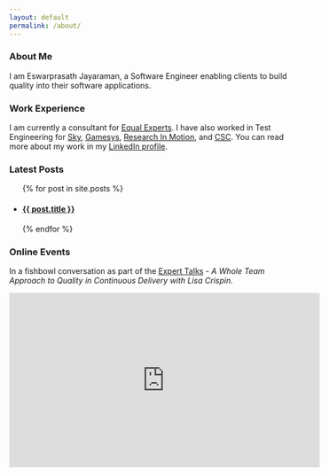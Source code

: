 ```yaml
---
layout: default
permalink: /about/
---
```

### About Me

I am Eswarprasath Jayaraman, a Software Engineer enabling clients to build
quality into their software applications.

### Work Experience

I am currently a consultant for [Equal Experts](https://www.equalexperts.com/).
I have also worked in Test Engineering for [Sky](https://www.sky.com/),
[Gamesys](https://www.gamesysgroup.com/), [Research In Motion](https://www.blackberry.com/us/en),
and [CSC](https://dxc.com/us/en). You can read more about my work in my
[LinkedIn profile](https://uk.linkedin.com/in/ejayaraman).

### Latest Posts

<ul>
  {% for post in site.posts %}
    <li>
      <h4><a href="{{ post.url }}">{{ post.title }}</a></h4>
    </li>
  {% endfor %}
</ul>

### Online Events

In a fishbowl conversation as part of the [Expert Talks](https://www.equalexperts.com/expert-talks/) -
*A Whole Team Approach to Quality in Continuous Delivery with Lisa Crispin.*

<iframe width="560" height="315" src="https://www.youtube.com/embed/Xxz-50__JVk" title="YouTube video player" frameborder="0" allow="accelerometer; autoplay; clipboard-write; encrypted-media; gyroscope; picture-in-picture" allowfullscreen></iframe>
